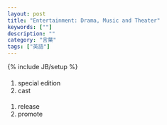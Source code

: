 ```yaml
---
layout: post
title: "Entertainment: Drama, Music and Theater"
keywords: [""]
description: ""
category: "言葉"
tags: ["英語"]
---
```

{% include JB/setup %}

####
1. special edition
2. cast

####
1. release
2. promote


